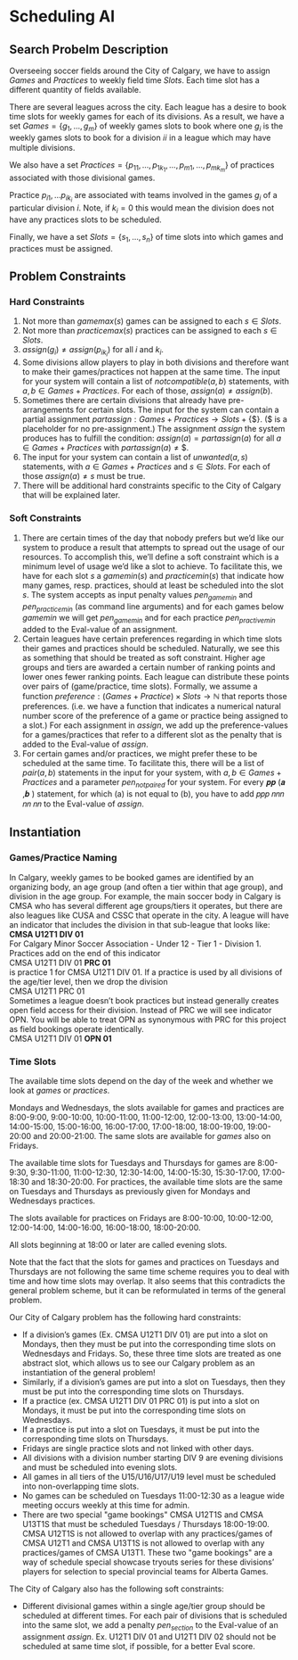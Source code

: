 # Scheduling AI

## Search Probelm Description
Overseeing soccer fields around the City of Calgary, we have to assign *Games* and *Practices* to weekly field time *Slots*.
Each time slot has a different quantity of fields available.

There are several leagues across the city. Each league has a desire to book time slots for weekly games for each of its divisions. As a result, we have a set $`Games = \{ g_1, ..., g_m\}`$ of weekly games slots to book where one $`g_i`$ is the weekly games slots to book for a division 𝑖𝑖 in a league which may have multiple divisions.

We also have a set $`Practices = \{p_{11}, ..., p_{1k_1}, ..., p_{m1}, ..., p_{mk_m}\}`$ of practices associated with those divisional games.

Practice $`p_{i1}, ... p_{ik_i}`$ are associated with teams involved in the games $`g_i`$ of a particular division $`i`$. Note, if $`k_i = 0`$ this would mean the division does not have any practices slots to be scheduled.

Finally, we have a set $`Slots = \{s_1, ..., s_n\}`$ of time slots into which games and practices must be assigned.

## Problem Constraints
### Hard Constraints
1. Not more than $`gamemax(s)`$ games can be assigned to each $`s ∈ Slots`$.
2. Not more than $`practicemax(s)`$ practices can be assigned to each $`s ∈ Slots`$.
3. $`assign(g_i) ≠ assign(p_{ik_i})`$ for all $`i`$ and $`k_i`$.
4. Some divisions allow players to play in both divisions and therefore want to make their games/practices not happen at the same time. The input for your system will contain a list of $`notcompatible(a,b)`$ statements, with $`a, b ∈ Games + Practices`$. For each of those, $`assign(a) ≠ assign(b)`$.
5. Sometimes there are certain divisions that already have pre-arrangements for certain slots. The input for the system can contain a partial assignment $`partassign: Games + Practices → Slots + \{\$\}.`$ (\$ is a placeholder for no pre-assignment.) The assignment $`assign`$ the system produces has to fulfill the condition:
$`assign(a) = partassign(a)`$ for all $`a \in Games + Practices`$ with  $partassign(a) ≠ \$$.
6. The input for your system can contain a list of $`unwanted(a,s)`$ statements, with $`a ∈ Games + Practices`$ and $`s ∈ Slots`$. For each of those $`assign(a) ≠ s`$ must be true.
7. There will be additional hard constraints specific to the City of Calgary that will be explained later.
### Soft Constraints
1. There are certain times of the day that nobody prefers but we’d like our system to produce a result that attempts to spread out the usage of our resources. To accomplish this, we’ll define a soft constraint which is a minimum level of usage we’d like a slot to achieve. To facilitate this, we have for each slot $`s`$ a $`gamemin(s)`$ and $`practicemin(s)`$ that indicate how many games, resp. practices, should at least be scheduled into the slot $`s`$. The system accepts as input penalty values $`pen_{gamemin}`$ and $`pen_{practicemin}`$ (as command line arguments) and for each games below $`gamemin`$ we will get $`pen_{gamemin}`$ and for each practice $`pen_{practivemin}`$ added to the Eval-value of an assignment.
2. Certain leagues have certain preferences regarding in which time slots their games and practices should be scheduled. Naturally, we see this as something that should be treated as soft constraint. Higher age groups and tiers are awarded a certain number of ranking points and lower ones fewer ranking points. Each league can distribute these points over pairs of (game/practice, time slots). Formally, we assume a function $`preference: (Games + Practice) × Slots → ℕ`$ that reports those preferences. (i.e. we have a function that indicates a numerical natural number score of the preference of a game or practice being assigned to a slot.) For each assignment in $`assign`$, we add up the preference-values for a games/practices that refer to a different slot as the penalty that is added to the Eval-value of $`assign`$.
3. For certain games and/or practices, we might prefer these to be scheduled at the same time. To facilitate this, there will be a list of $`pair(a,b)`$ statements in the input for your system, with $`a, b ∈ Games + Practices`$ and a parameter $`pen_{notpaired}`$ for your system. For every 𝒑𝒑 (𝒂 ,𝒃 ) statement, for which (a) is not equal to (b), you have to add 𝑝𝑝𝑝 𝑛𝑛𝑛 𝑛𝑛 𝑛𝑛 to the Eval-value of $`assign`$.

## Instantiation
### Games/Practice Naming
In Calgary, weekly games to be booked games are identified by an organizing body, an age group (and often a tier within that age group), and division in the age group. For example, the main soccer body in Calgary is CMSA who has several different age groups/tiers it operates, but there are also leagues like CUSA and CSSC that operate in the city. A league will have an indicator that includes the division in that sub-league that looks like:
<br />
**CMSA U12T1 DIV 01**
<br />
For Calgary Minor Soccer Association - Under 12 - Tier 1 - Division 1.
Practices add on the end of this indicator
<br />
CMSA U12T1 DIV 01 **PRC 01**
<br />
is practice 1 for CMSA U12T1 DIV 01. If a practice is used by all divisions of the age/tier level, then we drop the division
<br />
CMSA U12T1 PRC 01
<br />
Sometimes a league doesn’t book practices but instead generally creates open field access for their division. Instead of PRC we will see indicator OPN. You will be able to treat OPN as synonymous with PRC for this project as field bookings operate identically.
<br />
CMSA U12T1 DIV 01 **OPN 01**

### Time Slots
The available time slots depend on the day of the week and whether we look at *games* or *practices*.

Mondays and Wednesdays, the slots available for games and practices are 8:00-9:00, 9:00-10:00, 10:00-11:00, 11:00-12:00, 12:00-13:00, 13:00-14:00, 14:00-15:00, 15:00-16:00, 16:00-17:00, 17:00-18:00, 18:00-19:00, 19:00-20:00 and 20:00-21:00. The same slots are available for *games* also on Fridays.

The available time slots for Tuesdays and Thursdays for games are 8:00-9:30, 9:30-11:00, 11:00-12:30, 12:30-14:00, 14:00-15:30, 15:30-17:00, 17:00-18:30 and 18:30-20:00. For practices, the available time slots are the same on Tuesdays and Thursdays as previously given for Mondays and Wednesdays practices.

The slots available for practices on Fridays are 8:00-10:00, 10:00-12:00, 12:00-14:00, 14:00-16:00, 16:00-18:00, 18:00-20:00.

All slots beginning at 18:00 or later are called evening slots.

Note that the fact that the slots for games and practices on Tuesdays and Thursdays are not following the same time scheme requires you to deal with time and how time
slots may overlap. It also seems that this contradicts the general problem scheme, but it can be reformulated in terms of the general problem.

Our City of Calgary problem has the following hard constraints:
- If a division’s games (Ex. CMSA U12T1 DIV 01) are put into a slot on Mondays, then they must be put into the corresponding time slots on Wednesdays and Fridays. So, these three time slots are treated as one abstract slot, which allows us to see our Calgary problem as an instantiation of the general problem!
- Similarly, if a division’s games are put into a slot on Tuesdays, then they must be put into the corresponding time slots on Thursdays.
- If a practice (ex. CMSA U12T1 DIV 01 PRC 01) is put into a slot on Mondays, it must be put into the corresponding time slots on Wednesdays.
- If a practice is put into a slot on Tuesdays, it must be put into the corresponding time slots on Thursdays.
- Fridays are single practice slots and not linked with other days.
- All divisions with a division number starting DIV 9 are evening divisions and must be scheduled into evening slots.
- All games in all tiers of the U15/U16/U17/U19 level must be scheduled into non-overlapping time slots.
- No games can be scheduled on Tuesdays 11:00-12:30 as a league wide meeting occurs weekly at this time for admin.
- There are two special "game bookings" CMSA U12T1S and CMSA U13T1S that must be scheduled Tuesdays / Thursdays 18:00-19:00. CMSA U12T1S is not allowed to overlap with any practices/games of CMSA U12T1 and CMSA U13T1S is not allowed to overlap with any practices/games of CMSA U13T1. These two "game bookings" are a way of schedule special showcase tryouts series for these divisions’ players for selection to special provincial teams for Alberta Games.

The City of Calgary also has the following soft constraints:
- Different divisional games within a single age/tier group should be scheduled at different times. For each pair of divisions that is scheduled into the same slot, we add a penalty $`pen_{section}`$ to the Eval-value of an assignment *assign*. Ex. U12T1 DIV 01 and U12T1 DIV 02 should not be scheduled at same time slot, if possible, for a better Eval score.


